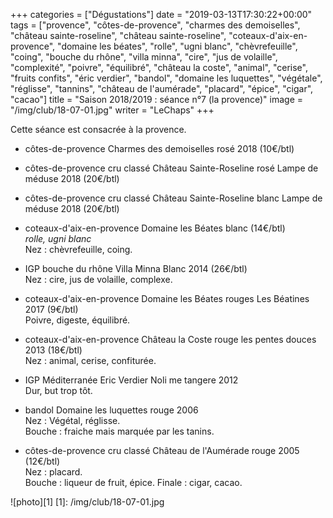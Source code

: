 +++
categories = ["Dégustations"]
date = "2019-03-13T17:30:22+00:00"
tags = ["provence", "côtes-de-provence", "charmes des demoiselles", "château sainte-roseline", "château sainte-roseline", "coteaux-d'aix-en-provence", "domaine les béates", "rolle", "ugni blanc", "chèvrefeuille", "coing", "bouche du rhône", "villa minna", "cire", "jus de volaille", "complexité", "poivre", "équilibré", "château la coste", "animal", "cerise", "fruits confits", "éric verdier", "bandol", "domaine les luquettes", "végétale", "réglisse", "tannins", "château de l'aumérade", "placard", "épice", "cigar", "cacao"] 
title = "Saison 2018/2019 : séance n°7 (la provence)"
image = "/img/club/18-07-01.jpg"
writer = "LeChaps"
+++

Cette séance est consacrée à la provence.

* côtes-de-provence Charmes des demoiselles rosé 2018 (10€/btl) <i class="fa fa-plus-circle"></i>

* côtes-de-provence cru classé Château Sainte-Roseline rosé Lampe de méduse 2018 (20€/btl)

* côtes-de-provence cru classé Château Sainte-Roseline blanc Lampe de méduse 2018 (20€/btl) <i class="fa fa-minus-circle"></i>

* coteaux-d'aix-en-provence Domaine les Béates blanc (14€/btl) <i class="fa fa-plus-circle"></i>  
_rolle, ugni blanc_  
Nez : chèvrefeuille, coing.

* IGP bouche du rhône Villa Minna Blanc 2014 (26€/btl)  
Nez : cire, jus de volaille, complexe.

* coteaux-d'aix-en-provence Domaine les Béates rouges Les Béatines 2017 (9€/btl) <i class="fa fa-plus-circle"></i> <i class="fa fa-plus-circle"></i>  
Poivre, digeste, équilibré.

* coteaux-d'aix-en-provence Château la Coste rouge les pentes douces 2013 (18€/btl)  
Nez : animal, cerise, confiturée.

* IGP Méditerranée Eric Verdier Noli me tangere 2012  
Dur, but trop tôt.

* bandol Domaine les luquettes rouge 2006  
Nez : Végétal, réglisse.  
Bouche : fraiche mais marquée par les tanins.

* côtes-de-provence cru classé Château de l'Aumérade rouge 2005 (12€/btl)  
Nez : placard.  
Bouche : liqueur de fruit, épice. Finale : cigar, cacao.

![photo][1]
[1]: /img/club/18-07-01.jpg

